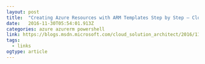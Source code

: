 ```yaml
---
layout: post 
title:  "Creating Azure Resources with ARM Templates Step by Step – Cloud Solution Architect  " 
date:   2016-11-30T05:54:01.913Z 
categories: azure azurerm powershell
link: https://blogs.msdn.microsoft.com/cloud_solution_architect/2016/11/11/creating-azure-resources-with-arm-templates-step-by-step/ 
tags:
  - links
ogtype: article 
---
```


